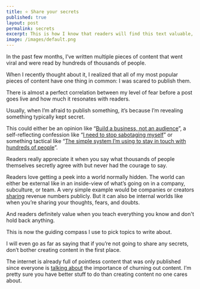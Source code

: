 ```yaml
---
title: ⭐️ Share your secrets
published: true
layout: post
permalink: secrets
excerpt: This is how I know that readers will find this text valuable, that this content will resonate with people and it is worth my time writing it.  
image: /images/default.png
---
```


In the past few months, I’ve written multiple pieces of content that went viral and were read by hundreds of thousands of people.

When I recently thought about it, I realized that all of my most popular pieces of content have one thing in common: I was scared to publish them.

There is almost a perfect correlation between my level of fear before a post goes live and how much it resonates with readers.

Usually, when I’m afraid to publish something, it’s because I’m revealing something typically kept secret.

This could either be an opinion like “[Build a business, not an audience](https://jakobgreenfeld.com/build_an_audience)”, a self-reflecting confession like “[I need to stop sabotaging myself](https://jakobgreenfeld.com/self-sabotage)” or something tactical like “[The simple system I’m using to stay in touch with hundreds of people](https://jakobgreenfeld.com/stay-in-touch)”.

Readers really appreciate it when you say what thousands of people themselves secretly agree with but never had the courage to say.

Readers love getting a peek into a world normally hidden. The world can either be external like in an inside-view of what’s going on in a company, subculture, or team. A very simple example would be companies or creators [sharing](https://twitter.com/levelsio/status/968219339588493312) revenue numbers publicly. But it can also be internal worlds like when you’re sharing your thoughts, fears, and doubts. 

And readers definitely value when you teach everything you know and don't hold back anything.

This is now the guiding compass I use to pick topics to write about. 

I will even go as far as saying that if you’re not going to share any secrets, don’t bother creating content in the first place.

The internet is already full of pointless content that was only published since everyone is [talking about](https://www.youtube.com/watch?v=cubPiuD7_dA) the importance of churning out content. I’m pretty sure you have better stuff to do than creating content no one cares about.
